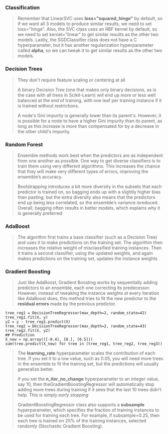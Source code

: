 ### Classification
> Remember that LinearSVC uses **loss="squared_hinge"** by default, so if we want all 3 models to produce similar results, we need to set loss="hinge".
> Also, the SVC class uses an RBF kernel by default, so we need to set kernel="linear" to get similar results as the other two models.
> Lastly, the SGDClassifier class does not have a C hyperparameter, but it has another regularization hyperparameter called **alpha**, so we can tweak it to get similar results as the other two models.
 
 ### Decision Trees
> They don't require feature scaling or centering at all
>
> A binary Decision Tree (one that makes only binary decisions, as is the case with all trees in Scikit-Learn) will end up more or less well balanced at the end of training, with one leaf per training instance if it is trained without restrictions.
>
> A node's Gini impurity is generally lower than its parent's. However, it is possible for a node to have a higher Gini impurity than its parent, as long as this increase is more than compensated for by a decrease in the other child's impurity.

### Random Forest
> Ensemble methods work best when the predictors are as independent from one another as possible. One way to get diverse classifiers is to train them using very different algorithms. This increases the chance that they will make very different types of errors, improving the ensemble’s accuracy.
>
> Bootstrapping introduces a bit more diversity in the subsets that each predictor is trained
on, so bagging ends up with a slightly higher bias than pasting; but the extra diversity
also means that the predictors end up being less correlated, so the ensemble’s variance isreduced. Overall, bagging often results in better models, which explains why it is
generally preferred

### AdaBoost 
> The algorithm first trains a base
classifier (such as a Decision Tree) and uses it to make predictions on the training set.
The algorithm then increases the relative weight of misclassified training instances.
Then it trains a second classifier, using the updated weights, and again makes
predictions on the training set, updates the instance weights

### Gradient Boosting 
> Just like AdaBoost,
Gradient Boosting works by sequentially adding predictors to an ensemble, each one
correcting its predecessor. However, instead of tweaking the instance weights at every
iteration like AdaBoost does, this method tries to fit the new predictor to the **residual
errors** made by the previous predictor.
```
tree_reg1 = DecisionTreeRegressor(max_depth=2, random_state=42)
tree_reg1.fit(X, y)
y2 = y - tree_reg1.predict(X)
tree_reg2 = DecisionTreeRegressor(max_depth=2, random_state=43)
tree_reg2.fit(X, y2)
## Prediction 
X_new = np.array([[-0.4], [0.], [0.5]])
sum(tree.predict(X_new) for tree in (tree_reg1, tree_reg2, tree_reg3))
```

> The **learning_rate** hyperparameter scales the contribution of each tree. If you set it
to a low value, such as 0.05, you will need more trees in the ensemble to fit the
training set, but the predictions will usually generalize better.
> 
> if you set the **n_iter_no_change** hyperparameter to an integer value, say 10, then theGradientBoostingRegressor will automatically stop adding more trees during
training if it sees that the last 10 trees didn’t help. This is simply *early stopping*
> 
> GradientBoostingRegressor class also supports a **subsample**
hyperparameter, which specifies the fraction of training instances to be used for training
each tree. For example, if subsample=0.25, then each tree is trained on 25% of the
training instances, selected randomly (Stochastic Gradient Boosting).
